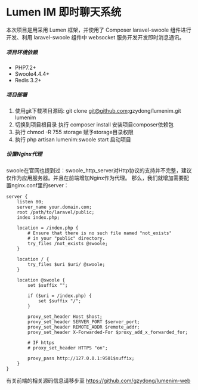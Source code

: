 # Lumen IM 即时聊天系统

本次项目是用采用 Lumen 框架，并使用了 Composer laravel-swoole 组件进行开发、利用 laravel-swoole 组件中 websocket 服务开发开发即时消息通讯。

##### 项目环境依赖
- PHP7.2+
- Swoole4.4.4+
- Redis 3.2+


#####  项目部署
1. 使用git下载项目源码:  git clone git@github.com:gzydong/lumenim.git lumenim
2. 切换到项目根目录 执行 composer install  安装项目composer依赖包
3. 执行 chmod -R 755 storage 赋予storage目录权限
4. 执行 php artisan lumenim:swoole start 启动项目

##### 设置Nginx代理

swoole在官网也提到过：swoole_http_server对Http协议的支持并不完整，建议仅作为应用服务器。并且在前端增加Nginx作为代理。
那么，我们就增加需要配置nginx.conf里的server：
```
server {
    listen 80;
    server_name your.domain.com;
    root /path/to/laravel/public;
    index index.php;

    location = /index.php {
        # Ensure that there is no such file named "not_exists"
        # in your "public" directory.
        try_files /not_exists @swoole;
    }

    location / {
        try_files $uri $uri/ @swoole;
    }

    location @swoole {
        set $suffix "";

        if ($uri = /index.php) {
            set $suffix "/";
        }

        proxy_set_header Host $host;
        proxy_set_header SERVER_PORT $server_port;
        proxy_set_header REMOTE_ADDR $remote_addr;
        proxy_set_header X-Forwarded-For $proxy_add_x_forwarded_for;

        # IF https
        # proxy_set_header HTTPS "on";

        proxy_pass http://127.0.0.1:9501$suffix;
    }
}
```

有关前端的相关源码信息请移步至 https://github.com/gzydong/lumenim-web
